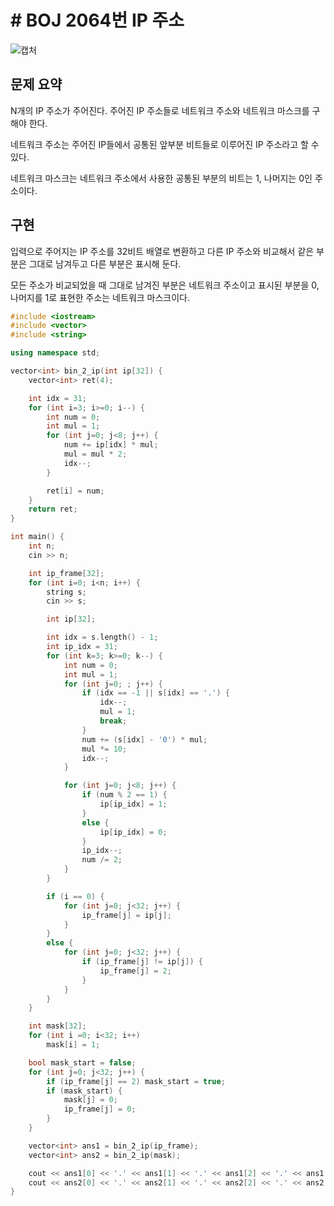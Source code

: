 # # BOJ 2064번 IP 주소
![캡처](https://user-images.githubusercontent.com/86475509/194716037-cebea1c9-e89b-485f-85a9-a4c7a634bd54.PNG)

## 문제 요약
N개의 IP 주소가 주어진다. 주어진 IP 주소들로 네트워크 주소와 네트워크 마스크를 구해야 한다.

네트워크 주소는 주어진 IP들에서 공통된 앞부분 비트들로 이루어진 IP 주소라고 할 수 있다.

네트워크 마스크는 네트워크 주소에서 사용한 공통된 부분의 비트는 1, 나머지는 0인 주소이다. 

## 구현
입력으로 주어지는 IP 주소를 32비트 배열로 변환하고 다른 IP 주소와 비교해서 같은 부분은 그대로 남겨두고 다른 부분은 표시해 둔다.

모든 주소가 비교되었을 때 그대로 남겨진 부분은 네트워크 주소이고 표시된 부분을 0, 나머지를 1로 표현한 주소는 네트워크 마스크이다.
```c++
#include <iostream>
#include <vector>
#include <string>

using namespace std;

vector<int> bin_2_ip(int ip[32]) {
    vector<int> ret(4);

    int idx = 31;
    for (int i=3; i>=0; i--) {
        int num = 0;
        int mul = 1;
        for (int j=0; j<8; j++) {
            num += ip[idx] * mul;
            mul = mul * 2;
            idx--;
        }

        ret[i] = num;
    }
    return ret;
}

int main() {
    int n;
    cin >> n;

    int ip_frame[32];
    for (int i=0; i<n; i++) {
        string s;
        cin >> s;

        int ip[32];

        int idx = s.length() - 1;
        int ip_idx = 31;
        for (int k=3; k>=0; k--) {
            int num = 0;
            int mul = 1;
            for (int j=0; ; j++) {
                if (idx == -1 || s[idx] == '.') {
                    idx--;
                    mul = 1;
                    break;
                }
                num += (s[idx] - '0') * mul;
                mul *= 10;
                idx--;
            }

            for (int j=0; j<8; j++) {
                if (num % 2 == 1) {
                    ip[ip_idx] = 1;
                }
                else {
                    ip[ip_idx] = 0;
                }
                ip_idx--;
                num /= 2;
            }
        }

        if (i == 0) {
            for (int j=0; j<32; j++) {
                ip_frame[j] = ip[j];
            }
        }
        else {
            for (int j=0; j<32; j++) {
                if (ip_frame[j] != ip[j]) {
                    ip_frame[j] = 2;
                }
            }
        }
    }

    int mask[32];
    for (int i =0; i<32; i++)
        mask[i] = 1;

    bool mask_start = false;
    for (int j=0; j<32; j++) {
        if (ip_frame[j] == 2) mask_start = true;
        if (mask_start) {
            mask[j] = 0;
            ip_frame[j] = 0;
        }
    }

    vector<int> ans1 = bin_2_ip(ip_frame);
    vector<int> ans2 = bin_2_ip(mask);

    cout << ans1[0] << '.' << ans1[1] << '.' << ans1[2] << '.' << ans1[3] << endl;
    cout << ans2[0] << '.' << ans2[1] << '.' << ans2[2] << '.' << ans2[3] << endl;
}

```
